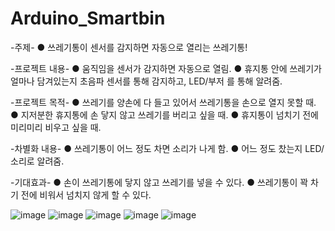# Arduino_Smartbin

-주제-
  ● 쓰레기통이 센서를 감지하면 자동으로 열리는 쓰레기통!

-프로젝트 내용-
● 움직임을 센서가 감지하면 자동으로 열림.
● 휴지통 안에 쓰레기가 얼마나 담겨있는지 초음파 센서를 통해 감지하고, LED/부저 를 통해 알려줌.

-프로젝트 목적-
● 쓰레기를 양손에 다 들고 있어서 쓰레기통을 손으로 열지 못할 때.
● 지저분한 휴지통에 손 닿지 않고 쓰레기를 버리고 싶을 때.
● 휴지통이 넘치기 전에 미리미리 비우고 싶을 때.

-차별화 내용-
● 쓰레기통이 어느 정도 차면 소리가 나게 함.
● 어느 정도 찼는지 LED/소리로 알려줌.

-기대효과-
● 손이 쓰레기통에 닿지 않고 쓰레기를 넣을 수 있다.
● 쓰레기통이 꽉 차기 전에 비워서 넘치지 않게 할 수 있다.

![image](https://user-images.githubusercontent.com/80371412/137412610-a1057087-7723-4f02-a98c-667f5bcb029a.png)
![image](https://user-images.githubusercontent.com/80371412/137412624-5b0c412b-586d-4acb-89c2-2cbfc7891765.png)
![image](https://user-images.githubusercontent.com/80371412/137412632-4f0bf545-7570-4c78-9e3d-7196612acdb1.png)
![image](https://user-images.githubusercontent.com/80371412/137412640-25d63c03-3089-4c7f-9740-c47465d9cd67.png)
![image](https://user-images.githubusercontent.com/80371412/137412643-598388a5-6598-4e9d-99de-59879cbf7afa.png)
